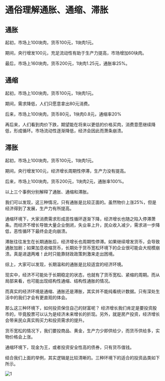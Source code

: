 # 通俗理解通胀、通缩、滞胀
## 通胀
起初，市场上100块肉，货币100元，1块肉1元。

期间，央行增发100元，充足流动性有助于生产力提高，市场增加60块肉。

最后，市场上160块肉，货币200元，1块肉1.25元，通胀率25%。

## 通缩
起初，市场上100块肉，货币100元，1块肉1元。

期间，需求降低，人们只愿意拿出80元消费。

后来，市场上100块肉，货币80元，1块肉0.8元，通缩率20%

再后来，人们看到肉价下跌，期望能在将来以更低的价格买肉，消费意愿继续降低，形成循环。市场流动性逐渐降低，经济会因此而萧条崩溃。

## 滞胀
起初，市场上100块肉，货币100元，1块肉1元。

期间，央行增发100元，经济增长周期性停滞，生产力没有提高。

后来，市场上100块肉，货币200元，1块肉2元，通胀率100%。

以上三个事例分别解释了通胀、通缩和滞胀。

我们可以发现，这三种情况，只有通胀是比较正面的。虽然物价上涨25%，但是经济得到了发展，生产力有所提高。

通缩环境下，大家消费需求形成恶性循环逐渐下降，经济增长也随之陷入停滞萧条。而经济不增长导致大量企业倒闭，失业率上升，民众收入减少，需求进一步降低，恶性循环下最终会走向崩溃。

滞胀往往发生在长期通胀后，经济增长也周期性停滞。如果继续增发货币，会导致通胀加剧；如果加息收缩货币，长期处于货币宽松环境下的企业很可能会大规模崩溃。真是进退两难！此时只能靠财政政策刺激来走出困境。

综上，大家可以发现，长期温和的通胀是比较适宜的经济环境。

现实中，经济不可能处于长期稳定的状态，也就有了货币宽松、紧缩的周期。而从局部来看，也可能出现结构性通缩、结构性通胀的情况。

而真实的经济环境是通缩、通胀还是滞胀，其实并不能纯看统计数据。只有深处生活中的我们才会有更直观的体会。

那么这三种环境下，如何投资保住自己的财富呢？
经济增长我们肯定是要投资股市的，毕竟股票可以认为是经济未来增长的折现。另外，就是房产投资，经济增长会带来民众真实购买力和投资需求的提升。

货币宽松的情况下，我们要投商品、黄金，生产力少即供给少，而货币供给多，实物价格会上涨。

通缩环境下，现金为王，或者投资安全性高的债券，只有货币值钱。

结合我们上面的举例，其实逻辑是比较清晰的。三种环境下的适合的投资品类如下所示。

![1]()
